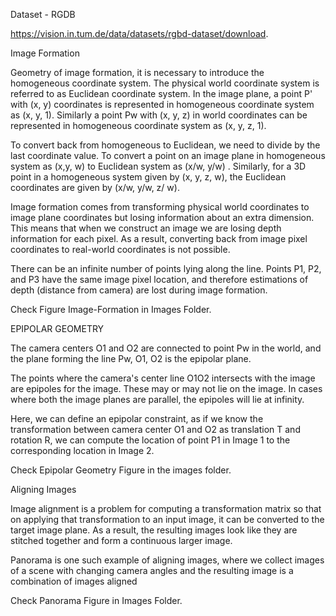 Dataset - RGDB 

https://vision.in.tum.de/data/datasets/rgbd-dataset/download.

Image Formation

Geometry of image formation, it is necessary to introduce the homogeneous coordinate system.
The physical world coordinate system is referred to as Euclidean coordinate system. 
In the image plane, a point P' with (x, y) coordinates is
represented in homogeneous coordinate system as (x, y, 1). Similarly a point Pw with (x, y,
z) in world coordinates can be represented in homogeneous coordinate system as (x, y, z, 1).

To convert back from homogeneous to Euclidean, we need to divide by the last coordinate
value. To convert a point on an image plane in homogeneous system as (x,y, w) to Euclidean
system as (x/w, y/w) . Similarly, for a 3D point in a homogeneous system given by (x, y, z,
w), the Euclidean coordinates are given by (x/w, y/w, z/ w).

Image formation comes from transforming physical world coordinates to image plane
coordinates but losing information about an extra dimension. This means that when we
construct an image we are losing depth information for each pixel. As a result, converting
back from image pixel coordinates to real-world coordinates is not possible.

There can be an infinite number of points lying along the line. 
Points P1, P2, and P3 have the same image pixel location, and therefore
estimations of depth (distance from camera) are lost during image formation. 

Check Figure Image-Formation in Images Folder.


EPIPOLAR GEOMETRY 

The camera centers O1 and O2 are connected to point Pw in the world, and the plane forming the line Pw, O1, O2 is the epipolar plane. 

The points where the camera's center line O1O2 intersects with the image are epipoles for the image.
These may or may not lie on the image. In cases where both the image planes are parallel, the epipoles will lie at infinity.

Here, we can define an epipolar constraint, as if we know the transformation
between camera center O1 and O2 as translation T and rotation R, we can compute the
location of point P1 in Image 1 to the corresponding location in Image 2.

Check Epipolar Geometry Figure in the images folder.

Aligning Images

Image alignment is a problem for computing a transformation matrix so that on applying that
transformation to an input image, it can be converted to the target image plane. As a result,
the resulting images look like they are stitched together and form a continuous larger image.

Panorama is one such example of aligning images, where we collect images of a scene with
changing camera angles and the resulting image is a combination of images aligned

Check Panorama Figure in Images Folder.